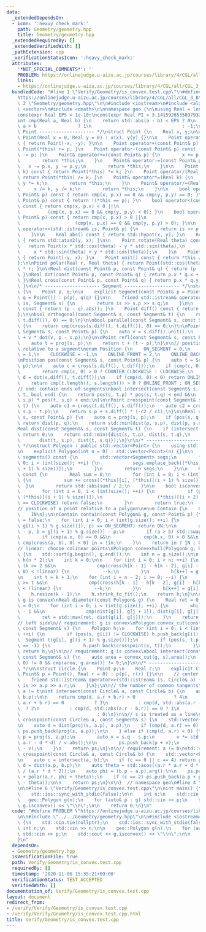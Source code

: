 ```yaml
---
data:
  _extendedDependsOn:
  - icon: ':heavy_check_mark:'
    path: Geometry/geometry.hpp
    title: Geometry/geometry.hpp
  _extendedRequiredBy: []
  _extendedVerifiedWith: []
  _pathExtension: cpp
  _verificationStatusIcon: ':heavy_check_mark:'
  attributes:
    '*NOT_SPECIAL_COMMENTS*': ''
    PROBLEM: https://onlinejudge.u-aizu.ac.jp/courses/library/4/CGL/all/CGL_3_B
    links:
    - https://onlinejudge.u-aizu.ac.jp/courses/library/4/CGL/all/CGL_3_B
  bundledCode: "#line 1 \"Verify/Geometry/is_convex.test.cpp\"\n#define PROBLEM \"\
    https://onlinejudge.u-aizu.ac.jp/courses/library/4/CGL/all/CGL_3_B\"\n\n#line\
    \ 2 \"Geometry/geometry.hpp\"\n\n#include <iostream>\n#include <algorithm>\n#include\
    \ <vector>\n#include <cmath>\n\nnamespace geo {\n\nusing Real = long double;\n\
    constexpr Real EPS = 1e-10;\nconstexpr Real PI = 3.14159265358979323846L;\n\n\
    int cmp(Real a, Real b) {\n    return std::abs(a - b) < EPS ? 0\n           :\
    \ a > b               ? 1\n                                 : -1;\n}\n\n/* --------------------\
    \ Point -------------------- */\nstruct Point {\n    Real x, y;\n\n    explicit\
    \ Point(Real x = 0, Real y = 0) : x(x), y(y) {}\n\n    Point operator-() const\
    \ { return Point(-x, -y); }\n\n    Point operator+(const Point& p) const { return\
    \ Point(*this) += p; }\n    Point operator-(const Point& p) const { return Point(*this)\
    \ -= p; }\n    Point& operator+=(const Point& p) {\n        x += p.x, y += p.y;\n\
    \        return *this;\n    }\n    Point& operator-=(const Point& p) {\n     \
    \   x -= p.x, y -= p.y;\n        return *this;\n    }\n\n    Point operator*(Real\
    \ k) const { return Point(*this) *= k; }\n    Point operator/(Real k) const {\
    \ return Point(*this) /= k; }\n    Point& operator*=(Real k) {\n        x *= k,\
    \ y *= k;\n        return *this;\n    }\n    Point& operator/=(Real k) {\n   \
    \     x /= k, y /= k;\n        return *this;\n    }\n\n    bool operator==(const\
    \ Point& p) const { return cmp(x, p.x) == 0 && cmp(y, p.y) == 0; }\n    bool operator!=(const\
    \ Point& p) const { return !(*this == p); }\n    bool operator<(const Point& p)\
    \ const { return cmp(x, p.x) < 0 ||\n                                        \
    \          (cmp(x, p.x) == 0 && cmp(y, p.y) < 0); }\n    bool operator>(const\
    \ Point& p) const { return cmp(x, p.x) > 0 ||\n                              \
    \                    (cmp(x, p.x) == 0 && cmp(y, p.y) > 0); }\n\n    friend std::istream&\
    \ operator>>(std::istream& is, Point& p) {\n        return is >> p.x >> p.y;\n\
    \    }\n\n    Real abs() const { return std::hypot(x, y); }\n    Real arg() const\
    \ { return std::atan2(y, x); }\n\n    Point rotate(Real theta) const {\n     \
    \   return Point(x * std::cos(theta) - y * std::sin(theta),\n                \
    \     x * std::sin(theta) + y * std::cos(theta));\n    }\n    Point normal() const\
    \ { return Point(-y, x); }\n    Point unit() const { return *this / abs(); }\n\
    };\n\nPoint polar(Real r, Real theta) { return Point(std::cos(theta), std::sin(theta))\
    \ * r; }\n\nReal dist(const Point& p, const Point& q) { return (p - q).abs();\
    \ }\nReal dot(const Point& p, const Point& q) { return p.x * q.x + p.y * q.y;\
    \ }\nReal cross(const Point& p, const Point& q) { return p.x * q.y - p.y * q.x;\
    \ }\n\n/* -------------------- Segment -------------------- */\nstruct Segment\
    \ {\n    Point p, q;\n\n    explicit Segment(const Point& p = Point(), const Point&\
    \ q = Point()) : p(p), q(q) {}\n\n    friend std::istream& operator>>(std::istream&\
    \ is, Segment& s) {\n        return is >> s.p >> s.q;\n    }\n\n    Real length()\
    \ const { return (p - q).abs(); }\n    Point diff() const { return q - p; }\n\
    };\n\nbool orthogonal(const Segment& s, const Segment& t) {\n    return cmp(dot(s.diff(),\
    \ t.diff()), 0) == 0;\n}\n\nbool parallel(const Segment& s, const Segment& t)\
    \ {\n    return cmp(cross(s.diff(), t.diff()), 0) == 0;\n}\n\nPoint proj(const\
    \ Segment& s, const Point& p) {\n    auto v = s.diff().unit();\n    return s.p\
    \ + v * dot(v, p - s.p);\n}\n\nPoint refl(const Segment& s, const Point& p) {\n\
    \    auto t = proj(s, p);\n    return t + (t - p);\n}\n\n// position of a point\
    \ relative to a segment\nenum Position {\n    ON_SEGMENT = 0,\n    COUNTER_CLOCKWISE\
    \ = 1,\n    CLOCKWISE = -1,\n    ONLINE_FRONT = 2,\n    ONLINE_BACK = -2\n};\n\
    \nPosition pos(const Segment& s, const Point& p) {\n    auto t = Segment(s.p,\
    \ p);\n\n    auto c = cross(s.diff(), t.diff());\n    if (cmp(c, 0) != 0) {\n\
    \        return cmp(c, 0) > 0 ? COUNTER_CLOCKWISE : CLOCKWISE;\n    }\n\n    auto\
    \ d = dot(s.diff(), t.diff());\n    if (cmp(d, 0) < 0) return ONLINE_BACK;\n\n\
    \    return cmp(t.length(), s.length()) > 0 ? ONLINE_FRONT : ON_SEGMENT;\n}\n\n\
    // end: contain ends of segments\nbool intersect(const Segment& s, const Segment&\
    \ t, bool end) {\n    return pos(s, t.p) * pos(s, t.q) < end &&\n           pos(t,\
    \ s.p) * pos(t, s.q) < end;\n}\n\nPoint crosspoint(const Segment& s, const Segment&\
    \ t) {\n    auto c1 = cross(t.diff(), s.diff());\n    auto c2 = cross(t.diff(),\
    \ s.p - t.p);\n    return s.p + s.diff() * (-c2 / c1);\n}\n\nReal dist(const Segment&\
    \ s, const Point& p) {\n    auto q = proj(s, p);\n    if (pos(s, q) == ON_SEGMENT)\
    \ return dist(p, q);\n    return std::min(dist(p, s.p), dist(p, s.q));\n}\n\n\
    Real dist(const Segment& s, const Segment& t) {\n    if (intersect(s, t, true))\
    \ return 0;\n    return std::min({dist(s, t.p), dist(s, t.q),\n              \
    \       dist(t, s.p), dist(t, s.q)});\n}\n\n/* -------------------- Polygon --------------------\
    \ */\nstruct Polygon : public std::vector<Point> {\n    using std::vector<Point>::vector;\n\
    \n    explicit Polygon(int n = 0) : std::vector<Point>(n) {}\n\n    std::vector<Segment>\
    \ segments() const {\n        std::vector<Segment> segs;\n        for (int i =\
    \ 0; i < (int)size(); ++i) {\n            segs.emplace_back((*this)[i], (*this)[(i\
    \ + 1) % size()]);\n        }\n        return segs;\n    }\n\n    Real area()\
    \ const {\n        Real sum = 0;\n        for (int i = 0; i < (int)size(); ++i)\
    \ {\n            sum += cross((*this)[i], (*this)[(i + 1) % size()]);\n      \
    \  }\n        return std::abs(sum) / 2;\n    }\n\n    bool isconvex() const {\n\
    \        for (int i = 0; i < (int)size(); ++i) {\n            if (pos(Segment((*this)[i],\
    \ (*this)[(i + 1) % size()]),\n                    (*this)[(i + 2) % size()])\
    \ == CLOCKWISE) return false;\n        }\n        return true;\n    }\n};\n\n\
    // position of a point relative to a polygon\nenum Contain {\n    OUT,\n    ON,\n\
    \    IN\n};\n\nContain contain(const Polygon& g, const Point& p) {\n    bool in\
    \ = false;\n    for (int i = 0; i < (int)g.size(); ++i) {\n        if (pos(Segment(g[i],\
    \ g[(i + 1) % g.size()]), p) == ON_SEGMENT) return ON;\n\n        auto a = g[i]\
    \ - p, b = g[(i + 1) % g.size()] - p;\n        if (a > b) std::swap(a, b);\n\n\
    \        if (cmp(a.x, 0) <= 0 &&\n            cmp(b.x, 0) > 0 &&\n           \
    \ cmp(cross(a, b), 0) < 0) in = !in;\n    }\n    return in ? IN : OUT;\n}\n\n\
    // linear: choose colinear points\nPolygon convexhull(Polygon& g, bool linear)\
    \ {\n    std::sort(g.begin(), g.end());\n    int n = g.size();\n\n    Polygon\
    \ h(n * 2);\n    int k = 0;\n\n    for (int i = 0; i < n; ++i) {\n        while\
    \ (k >= 2 &&\n               cmp(cross(h[k - 1] - h[k - 2], g[i] - h[k - 2]),\
    \ 0) < !linear) {\n            --k;\n        }\n        h[k++] = g[i];\n    }\n\
    \n    int t = k + 1;\n    for (int i = n - 2; i >= 0; --i) {\n        while (k\
    \ >= t &&\n               cmp(cross(h[k - 1] - h[k - 2], g[i] - h[k - 2]), 0)\
    \ < !linear) {\n            --k;\n        }\n        h[k++] = g[i];\n    }\n\n\
    \    h.resize(k - 1);\n    h.shrink_to_fit();\n    return h;\n}\n\n// requirement:\
    \ g is convex\nReal diameter(const Polygon& g) {\n    Real ret = 0;\n    int j\
    \ = 0;\n    for (int i = 0; i < (int)g.size(); ++i) {\n        while (j < (int)g.size()\
    \ - 1 &&\n               cmp(dist(g[i], g[j + 1]), dist(g[i], g[j])) > 0) ++j;\n\
    \        ret = std::max(ret, dist(g[i], g[j]));\n    }\n    return ret;\n}\n\n\
    // left side\n// requirement: g is convex\nPolygon convex_cut(const Polygon& g,\
    \ const Segment& s) {\n    Polygon h;\n    for (int i = 0; i < (int)g.size();\
    \ ++i) {\n        if (pos(s, g[i]) != CLOCKWISE) h.push_back(g[i]);\n\n      \
    \  Segment t(g[i], g[(i + 1) % g.size()]);\n        if (pos(s, t.p) * pos(s, t.q)\
    \ == -1) {\n            h.push_back(crosspoint(s, t));\n        }\n    }\n   \
    \ return h;\n}\n\n// requirement: g is convex\nbool intersect(const Polygon& g,\
    \ const Segment& s) {\n    auto area = convex_cut(g, s).area();\n    return cmp(area,\
    \ 0) != 0 && cmp(area, g.area()) != 0;\n}\n\n/* -------------------- Circle --------------------\
    \ */\n\nstruct Circle {\n    Point p;\n    Real r;\n    explicit Circle(const\
    \ Point& p = Point(), Real r = 0) : p(p), r(r) {}\n\n    // center -> radius\n\
    \    friend std::istream& operator>>(std::istream& is, Circle& a) {\n        return\
    \ is >> a.p >> a.r;\n    }\n};\n\n// the number of common tangents\n// requirement:\
    \ a != b\nint intersect(const Circle& a, const Circle& b) {\n    auto d = dist(a.p,\
    \ b.p);\n\n    return cmp(d, a.r + b.r) > 0              ? 4\n           : cmp(d,\
    \ a.r + b.r) == 0           ? 3\n           : cmp(d, std::abs(a.r - b.r)) > 0\
    \  ? 2\n           : cmp(d, std::abs(a.r - b.r)) == 0 ? 1\n                  \
    \                            : 0;\n}\n\n// s is treated as a line\nstd::vector<Point>\
    \ crosspoint(const Circle& a, const Segment& s) {\n    std::vector<Point> ps;\n\
    \n    auto d = dist(proj(s, a.p), a.p);\n    if (cmp(d, a.r) == 0) {\n       \
    \ ps.push_back(proj(s, a.p));\n\n    } else if (cmp(d, a.r) < 0) {\n        auto\
    \ p = proj(s, a.p);\n        auto v = s.q - s.p;\n        v *= std::sqrt(a.r *\
    \ a.r - d * d) / v.abs();\n\n        ps.push_back(p + v);\n        ps.push_back(p\
    \ - v);\n    }\n    return ps;\n}\n\n// requirement: a != b\nstd::vector<Point>\
    \ crosspoint(const Circle& a, const Circle& b) {\n    std::vector<Point> ps;\n\
    \n    auto c = intersect(a, b);\n    if (c == 0 || c == 4) return ps;\n\n    auto\
    \ d = dist(a.p, b.p);\n    auto theta = std::acos((a.r * a.r + d * d - b.r * b.r)\
    \ / (a.r * d * 2));\n    auto phi = (b.p - a.p).arg();\n\n    ps.push_back(a.p\
    \ + polar(a.r, phi + theta));\n    if (c == 2) ps.push_back(a.p + polar(a.r, phi\
    \ - theta));\n\n    return ps;\n}\n\n}  // namespace geo\n#line 4 \"Verify/Geometry/is_convex.test.cpp\"\
    \n\n#line 6 \"Verify/Geometry/is_convex.test.cpp\"\n\nint main() {\n    std::cin.tie(nullptr);\n\
    \    std::ios::sync_with_stdio(false);\n\n    int n;\n    std::cin >> n;\n\n \
    \   geo::Polygon g(n);\n    for (auto& p : g) std::cin >> p;\n    std::cout <<\
    \ g.isconvex() << \"\\n\";\n\n    return 0;\n}\n"
  code: "#define PROBLEM \"https://onlinejudge.u-aizu.ac.jp/courses/library/4/CGL/all/CGL_3_B\"\
    \n\n#include \"../../Geometry/geometry.hpp\"\n\n#include <iostream>\n\nint main()\
    \ {\n    std::cin.tie(nullptr);\n    std::ios::sync_with_stdio(false);\n\n   \
    \ int n;\n    std::cin >> n;\n\n    geo::Polygon g(n);\n    for (auto& p : g)\
    \ std::cin >> p;\n    std::cout << g.isconvex() << \"\\n\";\n\n    return 0;\n\
    }\n"
  dependsOn:
  - Geometry/geometry.hpp
  isVerificationFile: true
  path: Verify/Geometry/is_convex.test.cpp
  requiredBy: []
  timestamp: '2020-11-06 15:35:21+09:00'
  verificationStatus: TEST_ACCEPTED
  verifiedWith: []
documentation_of: Verify/Geometry/is_convex.test.cpp
layout: document
redirect_from:
- /verify/Verify/Geometry/is_convex.test.cpp
- /verify/Verify/Geometry/is_convex.test.cpp.html
title: Verify/Geometry/is_convex.test.cpp
---
```

